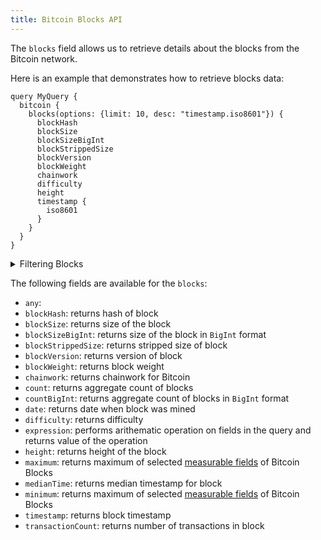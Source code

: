 ```yaml
---
title: Bitcoin Blocks API
---
```


<head>
<meta name="title" content="Bitcoin Blocks API"/>
<meta name="description" content="Get Bitcoin block data with the Bitquery Bitcoin API, including block size, version, and more, and apply filters for specific queries."/>

<meta name="keywords" content="Bitcoin api, Bitcoin python api, Bitcoin nft api, Bitcoin scan api, Bitcoin matic api, Bitcoin api docs, Bitcoin crypto api, Bitcoin blockchain api,matic network api"/>
<meta name="robots" content="index, follow"/>
<meta http-equiv="Content-Type" content="text/html; charset=utf-8"/>
<meta name="language" content="English"/>

<!-- Open Graph / Facebook -->
<meta property="og:type" content="website" />
<meta property="og:title" content="Bitcoin Blocks API" />
<meta property="og:description" content="Get Bitcoin block data with the Bitquery Bitcoin API, including block size, version, and more, and apply filters for specific queries." />

<!-- Twitter -->
<meta property="twitter:card" content="summary_large_image" />
<meta property="twitter:title" content="Bitcoin Blocks API" />
<meta property="twitter:description" content="Get Bitcoin block data with the Bitquery Bitcoin API, including block size, version, and more, and apply filters for specific queries." />
</head>

The `blocks` field allows us to retrieve details about the blocks from the Bitcoin network.

Here is an example that demonstrates how to retrieve blocks data:

```
query MyQuery {
  bitcoin {
    blocks(options: {limit: 10, desc: "timestamp.iso8601"}) {
      blockHash
      blockSize
      blockSizeBigInt
      blockStrippedSize
      blockVersion
      blockWeight
      chainwork
      difficulty
      height
      timestamp {
        iso8601
      }
    }
  }
}
```

<details>
<summary>Filtering Blocks</summary>

Blocks can be filtered using the following arguments:

- `any`:
- `blockHash`: Filter by block hash
- `blockSize`: Filter by block size
- `blockStrippedSize`: Filter by stripped size of block
- `blockVersion`: Filter by version of the block
- `blockWeight`: Filter by block weight
- `date`: Filter by selecting time in range, list or just date
- `difficulty`: Filter by difficulty of the network
- `height`: Filter by selecting height of the block
- `options`: Filter returned data by ordering, limiting, and constraining it.
- `time`: Filter by selecting time in range, list or just time
- `transactionCount`: Filter by transction count in the block

</details>

The following fields are available for the `blocks`:

- `any`:
- `blockHash`: returns hash of block
- `blockSize`: returns size of the block
- `blockSizeBigInt`: returns size of the block in `BigInt` format
- `blockStrippedSize`: returns stripped size of block
- `blockVersion`: returns version of block
- `blockWeight`: returns block weight
- `chainwork`: returns chainwork for Bitcoin
- `count`: returns aggregate count of blocks
- `countBigInt`: returns aggregate count of blocks in `BigInt` format
- `date`: returns date when block was mined
- `difficulty`: returns difficulty
- `expression`: performs arithematic operation on fields in the query and returns value of the operation
- `height`: returns height of the block
- `maximum`: returns maximum of selected [measurable fields](/v1/docs/graphql-reference/enums/bitcoin-blocks-measureable) of Bitcoin Blocks
- `medianTime`: returns median timestamp for block
- `minimum`: returns maximum of selected [measurable fields](/v1/docs/graphql-reference/enums/bitcoin-blocks-measureable) of Bitcoin Blocks
- `timestamp`: returns block timestamp
- `transactionCount`: returns number of transactions in block

